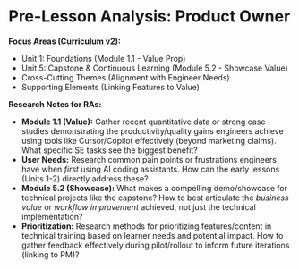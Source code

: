 # Pre-Lesson Analysis: Product Owner

**Focus Areas (Curriculum v2):**
*   Unit 1: Foundations (Module 1.1 - Value Prop)
*   Unit 5: Capstone & Continuous Learning (Module 5.2 - Showcase Value)
*   Cross-Cutting Themes (Alignment with Engineer Needs)
*   Supporting Elements (Linking Features to Value)

**Research Notes for RAs:**
*   **Module 1.1 (Value):** Gather recent quantitative data or strong case studies demonstrating the productivity/quality gains engineers achieve using tools like Cursor/Copilot effectively (beyond marketing claims). What specific SE tasks see the biggest benefit?
*   **User Needs:** Research common pain points or frustrations engineers have when *first* using AI coding assistants. How can the early lessons (Units 1-2) directly address these?
*   **Module 5.2 (Showcase):** What makes a compelling demo/showcase for technical projects like the capstone? How to best articulate the *business value* or *workflow improvement* achieved, not just the technical implementation?
*   **Prioritization:** Research methods for prioritizing features/content in technical training based on learner needs and potential impact. How to gather feedback effectively during pilot/rollout to inform future iterations (linking to PM)? 